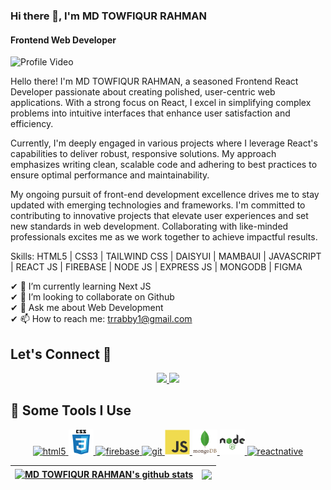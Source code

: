 ### Hi there 👋, I'm MD TOWFIQUR RAHMAN
#### Frontend Web Developer

![Profile Video](https://github.com/trrabby/myprofile/raw/main/video.gif)

Hello there! I'm MD TOWFIQUR RAHMAN, a seasoned Frontend React Developer passionate about creating polished, user-centric web applications. With a strong focus on React, I excel in simplifying complex problems into intuitive interfaces that enhance user satisfaction and efficiency.

Currently, I'm deeply engaged in various projects where I leverage React's capabilities to deliver robust, responsive solutions. My approach emphasizes writing clean, scalable code and adhering to best practices to ensure optimal performance and maintainability.

My ongoing pursuit of front-end development excellence drives me to stay updated with emerging technologies and frameworks. I'm committed to contributing to innovative projects that elevate user experiences and set new standards in web development. Collaborating with like-minded professionals excites me as we work together to achieve impactful results.

Skills: HTML5 | CSS3 | TAILWIND CSS | DAISYUI | MAMBAUI | JAVASCRIPT | REACT JS | FIREBASE | NODE JS | EXPRESS JS | MONGODB | FIGMA

✔ 🌱 I’m currently learning Next JS <br>
✔ 👯 I’m looking to collaborate on Github <br>
✔ 💬 Ask me about Web Development <br>
✔ 📫 How to reach me: trrabby1@gmail.com <be>

## Let's Connect :handshake:

<p align="center">
  <a href="mailto:trrabby1@gmail.com" target="_blank">
    <img src="https://img.shields.io/badge/e‑mail-D14836.svg?style=for-the-badge&logo=GMail&logoColor=white"/>
  </a>
  <a href="https://www.linkedin.com/in/towfiqueweb/" target="_blank">
    <img src="https://img.shields.io/badge/linkedin-0077B5.svg?style=for-the-badge&logo=linkedin&logoColor=white"/>
  </a>
</p>

## 🚀 Some Tools I Use

<p align="center">
  <a href="https://www.w3schools.com/html/" target="_blank">
    <img src="https://github.com/MarikIshtar007/MarikIshtar007/blob/master/images/html.svg" alt="html5" width="40" height="40"/>
  </a>
  <a href="https://www.w3schools.com/css/" target="_blank">
    <img src="https://raw.githubusercontent.com/devicons/devicon/master/icons/css3/css3-original-wordmark.svg" alt="css3" width="40" height="40"/>
  </a>
  <a href="https://firebase.google.com/" target="_blank">
    <img src="https://www.vectorlogo.zone/logos/firebase/firebase-icon.svg" alt="firebase" width="40" height="40"/>
  </a>
  <a href="https://git-scm.com/" target="_blank">
    <img src="https://www.vectorlogo.zone/logos/git-scm/git-scm-icon.svg" alt="git" width="40" height="40"/>
  </a>
  <a href="https://developer.mozilla.org/en-US/docs/Web/JavaScript" target="_blank">
    <img src="https://raw.githubusercontent.com/devicons/devicon/master/icons/javascript/javascript-original.svg" alt="javascript" width="40" height="40"/>
  </a>
  <a href="https://www.mongodb.com/" target="_blank">
    <img src="https://raw.githubusercontent.com/devicons/devicon/master/icons/mongodb/mongodb-original-wordmark.svg" alt="mongodb" width="40" height="40"/>
  </a>
  <a href="https://nodejs.org" target="_blank">
    <img src="https://raw.githubusercontent.com/devicons/devicon/master/icons/nodejs/nodejs-original-wordmark.svg" alt="nodejs" width="40" height="40"/>
  </a>
  <a href="https://reactnative.dev/" target="_blank">
    <img src="https://reactnative.dev/img/header_logo.svg" alt="reactnative" width="40" height="40"/>
  </a>
</p>

| <a href="https://github.com/trrabby/github-readme-stats"><img align="center" src="https://github-readme-stats.vercel.app/api?username=trrabby&show_icons=true&include_all_commits=true&theme=buefy&hide_border=true" alt="MD TOWFIQUR RAHMAN's github stats" /></a> | <a href="https://github.com/trrabby/github-readme-stats"><img align="center" src="https://github-readme-stats.vercel.app/api/top-langs/?username=trrabby&layout=compact&theme=buefy&hide_border=true" /></a> |
| ------------- | ------------- |
